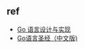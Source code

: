 

## ref
+ [Go 语言设计与实现](https://draveness.me/golang/docs/part2-foundation/ch03-datastructure/golang-array-and-slice/)
+ [Go语言圣经（中文版)](https://docs.hacknode.org/gopl-zh/index.html)